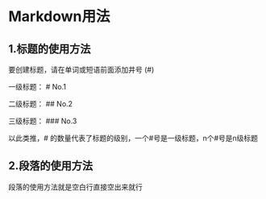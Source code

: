 # Markdown用法
## 1.标题的使用方法
要创建标题，请在单词或短语前面添加井号 (#)     

一级标题： # No.1   

二级标题： ## No.2   

三级标题： ### No.3   

以此类推，# 的数量代表了标题的级别，一个#号是一级标题，n个#号是n级标题   


## 2.段落的使用方法
段落的使用方法就是空白行直接空出来就行
